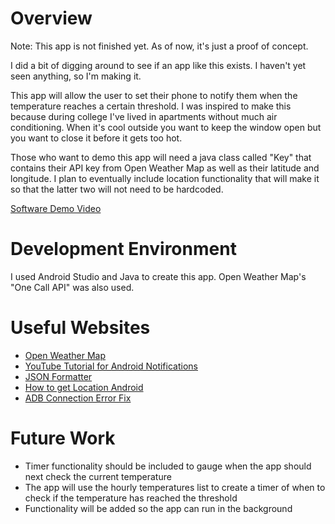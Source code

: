 # Overview

Note: This app is not finished yet. As of now, it's just a proof of concept.

I did a bit of digging around to see if an app like this exists. I haven't yet seen anything, so I'm making it.

This app will allow the user to set their phone to notify them when the temperature reaches a certain threshold. I was inspired to make this because during college I've lived in apartments without much air conditioning. When it's cool outside you want to keep the window open but you want to close it before it gets too hot.

Those who want to demo this app will need a java class called "Key" that contains their API key from Open Weather Map as well as their latitude and longitude. I plan to eventually include location functionality that will make it so that the latter two will not need to be hardcoded.


[Software Demo Video](https://youtu.be/Lx3kCP7myoY)

# Development Environment

I used Android Studio and Java to create this app. Open Weather Map's "One Call API" was also used.

# Useful Websites

* [Open Weather Map](https://openweathermap.org/api)
* [YouTube Tutorial for Android Notifications](https://www.youtube.com/watch?v=Y73r1Q7RZwM)
* [JSON Formatter](https://jsonformatter.curiousconcept.com/#)
* [How to get Location Android](https://stackoverflow.com/questions/1513485/how-do-i-get-the-current-gps-location-programmatically-in-android)
* [ADB Connection Error Fix](https://stackoverflow.com/questions/49340436/error-initializing-adb-unable-to-create-debug-bridge-unable-to-start-adb-serve)

# Future Work
* Timer functionality should be included to gauge when the app should next check the current temperature
* The app will use the hourly temperatures list to create a timer of when to check if the temperature has reached the threshold
* Functionality will be added so the app can run in the background
